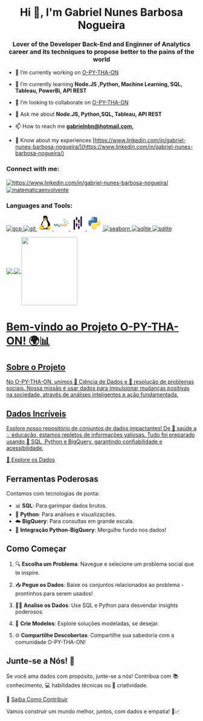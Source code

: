 <h1 align="center">Hi 👋, I'm Gabriel Nunes Barbosa Nogueira</h1>
<h3 align="center">Lover of the Developer Back-End and Enginner of Analytics career and its techniques to propose better to the pains of the world</h3>

- 🔭 I’m currently working on [O-PY-THA-ON](https://github.com/O-PY-THA-ON)

- 🌱 I’m currently learning **Node.JS ,Python, Machine Learning, SQL, Tableau, PowerBi, API REST**

- 👯 I’m looking to collaborate on [O-PY-THA-ON](https://github.com/O-PY-THA-ON)

- 💬 Ask me about **Node.JS, Python,SQL, Tableau, API REST**

- 📫 How to reach me **gabrielnbn@hotmail.com,**

- 📄 Know about my experiences [https://www.linkedin.com/in/gabriel-nunes-barbosa-nogueira/](https://www.linkedin.com/in/gabriel-nunes-barbosa-nogueira/)

<h3 align="left">Connect with me:</h3>
<p align="left">
<a href="https://www.linkedin.com/in/gabriel-nunes-barbosa-nogueira/" target="blank"><img align="center" src="https://raw.githubusercontent.com/rahuldkjain/github-profile-readme-generator/master/src/images/icons/Social/linked-in-alt.svg" alt="https://www.linkedin.com/in/gabriel-nunes-barbosa-nogueira/" height="30" width="40" /></a>
<a href="https://instagram.com/matematicaenvolvente" target="blank"><img align="center" src="https://raw.githubusercontent.com/rahuldkjain/github-profile-readme-generator/master/src/images/icons/Social/instagram.svg" alt="matematicaenvolvente" height="30" width="40" /></a>
</p>

<h3 align="left">Languages and Tools:</h3>
<p align="left"> <a href="https://cloud.google.com" target="_blank" rel="noreferrer"> <img src="https://www.vectorlogo.zone/logos/google_cloud/google_cloud-icon.svg" alt="gcp" width="40" height="40"/> </a> <a href="https://git-scm.com/" target="_blank" rel="noreferrer"> <img src="https://www.vectorlogo.zone/logos/git-scm/git-scm-icon.svg" alt="git" width="40" height="40"/> </a> <a href="https://www.linux.org/" target="_blank" rel="noreferrer"> <img src="https://raw.githubusercontent.com/devicons/devicon/master/icons/linux/linux-original.svg" alt="linux" width="40" height="40"/> </a> <a href="https://www.mysql.com/" target="_blank" rel="noreferrer"> <img src="https://raw.githubusercontent.com/devicons/devicon/master/icons/mysql/mysql-original-wordmark.svg" alt="mysql" width="40" height="40"/> </a> <a href="https://pandas.pydata.org/" target="_blank" rel="noreferrer"> <img src="https://raw.githubusercontent.com/devicons/devicon/2ae2a900d2f041da66e950e4d48052658d850630/icons/pandas/pandas-original.svg" alt="pandas" width="40" height="40"/> </a> <a href="https://www.python.org" target="_blank" rel="noreferrer"> <img src="https://raw.githubusercontent.com/devicons/devicon/master/icons/python/python-original.svg" alt="python" width="40" height="40"/> </a> <a href="https://seaborn.pydata.org/" target="_blank" rel="noreferrer"> <img src="https://seaborn.pydata.org/_images/logo-mark-lightbg.svg" alt="seaborn" width="40" height="40"/> </a> <a href="https://www.sqlite.org/" target="_blank" rel="noreferrer"> <img src="https://www.vectorlogo.zone/logos/sqlite/sqlite-icon.svg" alt="sqlite" width="40" height="40"/> </a> 
<a href="https://nodejs.org/en/docs" target="_blank" rel="noreferrer"> <img src="https://img2.gratispng.com/20180425/jrw/kisspng-node-js-javascript-web-application-express-js-comp-5ae0f84e2a4242.1423638015246930701731.jpg" alt="sqlite" width="40" height="40"/> </a>
</p>

<div>
  <a href="https://github.com/Gabriel-boop-deep">
  <img height="180em"   align="center" src="https://github-readme-stats.vercel.app/api?username=Gabriel-boop-deep&show_icons=true&theme=react&include_all_commits=true&count_private=true"/>
  <img height="180em"  align="center" src="https://github-readme-stats.vercel.app/api/top-langs/?username=Gabriel-boop-deep&layout=compact&langs_count=7&theme=react" />

  <img align="center" width="148" height="180" src="https://media1.tenor.com/images/68e8337fb4eb7e40645d832c64762a8b/tenor.gif?itemid=19443613">
</div>

# Bem-vindo ao Projeto O-PY-THA-ON! 🌍📊

## Sobre o Projeto

No O-PY-THA-ON, unimos 🧠 Ciência de Dados e 🤝 resolução de problemas sociais. Nossa missão é usar dados para impulsionar mudanças positivas na sociedade, através de análises inteligentes e ação fundamentada.

## Dados Incríveis

Explore nosso repositório de conjuntos de dados impactantes! De 💚 saúde a 💡 educação, estamos repletos de informações valiosas. Tudo foi preparado usando 🐍 SQL, Python e BigQuery, garantindo confiabilidade e acessibilidade.

🔗 [Explore os Dados]((https://github.com/O-PY-THA-ON))

## Ferramentas Poderosas

Contamos com tecnologias de ponta:

- 📊 **SQL**: Para garimpar dados brutos.
- 🐍 **Python**: Para análises e visualizações.
- ☁️ **BigQuery**: Para consultas em grande escala.
- 🔄 **Integração Python-BigQuery**: Mergulhe fundo nos dados!

## Como Começar

1. 🔍 **Escolha um Problema**: Navegue e selecione um problema social que te inspire.

2. 📥 **Pegue os Dados**: Baixe os conjuntos relacionados ao problema - prontinhos para serem usados!

3. 🕵️‍♂️ **Analise os Dados**: Use SQL e Python para desvendar insights poderosos.

4. 🧠 **Crie Modelos**: Explore soluções modeladas, se desejar.

5. 🌐 **Compartilhe Descobertas**: Compartilhe sua sabedoria com a comunidade O-PY-THA-ON!

## Junte-se a Nós! 🤝

Se você ama dados com propósito, junte-se a nós! Contribua com 📚 conhecimento, 💻 habilidades técnicas ou 🎨 criatividade.

🔗 [Saiba Como Contribuir]((https://github.com/O-PY-THA-ON))

Vamos construir um mundo melhor, juntos, com dados e empatia! 🚀📈
